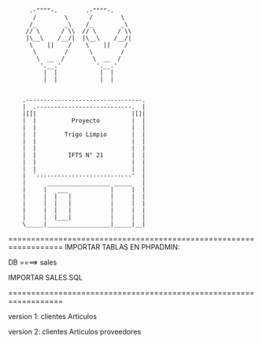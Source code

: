 ﻿        

          .-""""-.        .-""""-.
           /        \      /        \
          /_        _\    /_        _\
         // \      / \\  // \      / \\
         |\__\    /__/|  |\__\    /__/|
          \    ||    /    \    ||    /
           \        /      \        /
            \  __  /        \  __  /
             '.__.'          '.__.'
              |  |            |  |
              |  |            |  |
              
              
        .---------------------------------.           
        |  .---------------------------.  |           
        |[]|                           |[]|           
        |  |          Proyecto         |  |           
        |  |                           |  |           
        |  |        Trigo Limpio       |  |           
        |  |                           |  |           
        |  |                           |  |           
        |  |         IFTS N° 21        |  |           
        |  |                           |  |           
        |  |                           |  |           
        |  `---------------------------'  |           
        |      __________________ _____   |           
        |     |   ___            |     |  |           
        |     |  |   |           |     |  |           
        |     |  |   |           |     |  |           
        |     |  |   |           |     |  |           
        |     |  |___|           |     |  |           
        \_____|__________________|_____|__|



==================================================================
IMPORTAR TABLAS EN PHPADMIN:

DB ====> sales

IMPORTAR SALES.SQL

==================================================================


version 1:
clientes
Articulos

version 2:
clientes
Articulos
proveedores
